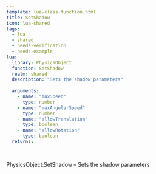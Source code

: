 ```yaml
---
template: lua-class-function.html
title: SetShadow
icon: lua-shared
tags:
  - lua
  - shared
  - needs-verification
  - needs-example
lua:
  library: PhysicsObject
  function: SetShadow
  realm: shared
  description: "Sets the shadow parameters"
  
  arguments:
    - name: "maxSpeed"
      type: number
    - name: "maxAngularSpeed"
      type: number
    - name: "allowTranslation"
      type: boolean
    - name: "allowRotation"
      type: boolean
  returns:
    
---
```


<div class="lua__search__keywords">
PhysicsObject:SetShadow &#x2013; Sets the shadow parameters
</div>
